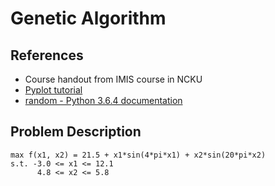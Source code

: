 Genetic Algorithm
===

References
---
- Course handout from IMIS course in NCKU
- [Pyplot tutorial](https://matplotlib.org/users/pyplot_tutorial.html)
- [random - Python 3.6.4 documentation](https://docs.python.org/3/library/random.html)

Problem Description
---
```
max f(x1, x2) = 21.5 + x1*sin(4*pi*x1) + x2*sin(20*pi*x2)
s.t. -3.0 <= x1 <= 12.1
      4.8 <= x2 <= 5.8
```

